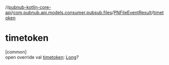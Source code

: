 //[pubnub-kotlin-core-api](../../../index.md)/[com.pubnub.api.models.consumer.pubsub.files](../index.md)/[PNFileEventResult](index.md)/[timetoken](timetoken.md)

# timetoken

[common]\
open override val [timetoken](timetoken.md): [Long](https://kotlinlang.org/api/latest/jvm/stdlib/kotlin-stdlib/kotlin/-long/index.html)?
